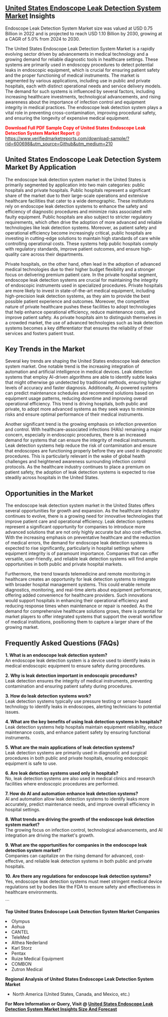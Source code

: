 <h2><a href="https://www.verifiedmarketreports.com/download-sample/?rid=600698&amp;utm_source=Github&amp;utm_medium=210" target="_blank">United States Endoscope Leak Detection System Market</a> Insights</h2><p>Endoscope Leak Detection System Market size was valued at USD 0.75 Billion in 2022 and is projected to reach USD 1.10 Billion by 2030, growing at a CAGR of 5.0% from 2024 to 2030.</p><p><p>The United States Endoscope Leak Detection System Market is a rapidly evolving sector driven by advancements in medical technology and a growing demand for reliable diagnostic tools in healthcare settings. These systems are primarily used in endoscopy procedures to detect potential leaks in endoscopic equipment, which is crucial for ensuring patient safety and the proper functioning of medical instruments. The market is segmented by various applications, including use in public and private hospitals, each with distinct operational needs and service delivery models. The demand for such systems is influenced by several factors, including increasing healthcare investments, technological advancements, and rising awareness about the importance of infection control and equipment integrity in medical practices. The endoscope leak detection system plays a vital role in preventing cross-contamination, improving procedural safety, and ensuring the longevity of expensive medical equipment. <p><span class=""><span style="color: #ff0000;"><strong>Download Full PDF Sample Copy of United States Endoscope Leak Detection System Market Report</strong> @ </span><a href="https://www.verifiedmarketreports.com/download-sample/?rid=600698&amp;utm_source=Github&amp;utm_medium=210" target="_blank">https://www.verifiedmarketreports.com/download-sample/?rid=600698&amp;utm_source=Github&amp;utm_medium=210</a></span></p></p><h2>United States Endoscope Leak Detection System Market By Application</h2><p>The endoscope leak detection system market in the United States is primarily segmented by application into two main categories: public hospitals and private hospitals. Public hospitals represent a significant share of the market due to their large-scale operations and extensive healthcare facilities that cater to a wide demographic. These institutions rely on endoscope leak detection systems to enhance the safety and efficiency of diagnostic procedures and minimize risks associated with faulty equipment. Public hospitals are also subject to stricter regulatory requirements, which often drive the adoption of more advanced and reliable technologies like leak detection systems. Moreover, as patient safety and operational efficiency become increasingly critical, public hospitals are investing in cutting-edge solutions to maintain high standards of care while controlling operational costs. These systems help public hospitals comply with regulatory standards, improve patient outcomes, and ensure high-quality care across their departments.</p><p>Private hospitals, on the other hand, often lead in the adoption of advanced medical technologies due to their higher budget flexibility and a stronger focus on delivering premium patient care. In the private hospital segment, endoscope leak detection systems are crucial for maintaining the integrity of endoscopic instruments used in specialized procedures. Private hospitals are more likely to invest in state-of-the-art medical equipment, including high-precision leak detection systems, as they aim to provide the best possible patient experience and outcomes. Moreover, the competitive nature of private healthcare pushes these facilities to adopt technologies that help enhance operational efficiency, reduce maintenance costs, and improve patient safety. As private hospitals aim to distinguish themselves in a crowded market, the use of advanced technologies such as leak detection systems becomes a key differentiator that ensures the reliability of their services and fosters patient trust.</p><h2>Key Trends in the Market</h2><p>Several key trends are shaping the United States endoscope leak detection system market. One notable trend is the increasing integration of automation and artificial intelligence in medical devices. Leak detection systems that employ AI-driven algorithms are able to identify subtle leaks that might otherwise go undetected by traditional methods, ensuring higher levels of accuracy and faster diagnosis. Additionally, AI-powered systems can predict maintenance schedules and recommend solutions based on equipment usage patterns, reducing downtime and improving overall operational efficiency. This trend is driving hospitals, both public and private, to adopt more advanced systems as they seek ways to minimize risks and ensure optimal performance of their medical instruments.</p><p>Another significant trend is the growing emphasis on infection prevention and control. With healthcare-associated infections (HAIs) remaining a major concern, especially in endoscopic procedures, there is an increased demand for systems that can ensure the integrity of medical instruments. Leak detection systems help reduce the risk of contamination and ensure that endoscopes are functioning properly before they are used in diagnostic procedures. This is particularly relevant in the wake of global health challenges and heightened awareness surrounding infection control protocols. As the healthcare industry continues to place a premium on patient safety, the adoption of leak detection systems is expected to rise steadily across hospitals in the United States.</p><h2>Opportunities in the Market</h2><p>The endoscope leak detection system market in the United States offers several opportunities for growth and expansion. As the healthcare industry continues to evolve, there is a growing need for innovative technologies that improve patient care and operational efficiency. Leak detection systems represent a significant opportunity for companies to introduce more advanced solutions that are not only highly accurate but also cost-effective. With the increasing emphasis on preventative healthcare and the reduction of medical errors, the demand for endoscope leak detection systems is expected to rise significantly, particularly in hospital settings where equipment integrity is of paramount importance. Companies that can offer versatile, user-friendly, and reliable leak detection systems will find ample opportunities in both public and private hospital markets.</p><p>Furthermore, the trend towards telemedicine and remote monitoring in healthcare creates an opportunity for leak detection systems to integrate with broader hospital management systems. This could enable remote diagnostics, monitoring, and real-time alerts about equipment performance, offering added convenience for healthcare providers. Such innovations would support hospitals in enhancing their operational efficiency and reducing response times when maintenance or repair is needed. As the demand for comprehensive healthcare solutions grows, there is potential for market players to offer integrated systems that support the overall workflow of medical institutions, positioning them to capture a larger share of the growing market.</p><h2>Frequently Asked Questions (FAQs)</h2><p><strong>1. What is an endoscope leak detection system?</strong><br>An endoscope leak detection system is a device used to identify leaks in medical endoscopic equipment to ensure safety during procedures.</p><p><strong>2. Why is leak detection important in endoscopic procedures?</strong><br>Leak detection ensures the integrity of medical instruments, preventing contamination and ensuring patient safety during procedures.</p><p><strong>3. How do leak detection systems work?</strong><br>Leak detection systems typically use pressure testing or sensor-based technology to identify leaks in endoscopes, alerting technicians to potential issues.</p><p><strong>4. What are the key benefits of using leak detection systems in hospitals?</strong><br>Leak detection systems help hospitals maintain equipment reliability, reduce maintenance costs, and enhance patient safety by ensuring functional instruments.</p><p><strong>5. What are the main applications of leak detection systems?</strong><br>Leak detection systems are primarily used in diagnostic and surgical procedures in both public and private hospitals, ensuring endoscopic equipment is safe to use.</p><p><strong>6. Are leak detection systems used only in hospitals?</strong><br>No, leak detection systems are also used in medical clinics and research facilities where endoscopic procedures are performed.</p><p><strong>7. How do AI and automation enhance leak detection systems?</strong><br>AI and automation allow leak detection systems to identify leaks more accurately, predict maintenance needs, and improve overall efficiency in hospital settings.</p><p><strong>8. What trends are driving the growth of the endoscope leak detection system market?</strong><br>The growing focus on infection control, technological advancements, and AI integration are driving the market's growth.</p><p><strong>9. What are the opportunities for companies in the endoscope leak detection system market?</strong><br>Companies can capitalize on the rising demand for advanced, cost-effective, and reliable leak detection systems in both public and private hospitals.</p><p><strong>10. Are there any regulations for endoscope leak detection systems?</strong><br>Yes, endoscope leak detection systems must meet stringent medical device regulations set by bodies like the FDA to ensure safety and effectiveness in healthcare environments.</p>```</p><p><strong>Top United States Endoscope Leak Detection System Market Companies</strong></p><div data-test-id=""><p><li>Olympus</li><li> Aohua</li><li> CANTEL</li><li> TeleMed</li><li> Althea Nederland</li><li> Karl Storz</li><li> Pentax</li><li> Ruize Medical Equipment</li><li> COMBON</li><li> Zutron Medical</li></p><div><strong>Regional Analysis of&nbsp;United States Endoscope Leak Detection System Market</strong></div><ul><li dir="ltr"><p dir="ltr">North America&nbsp;(United States, Canada, and Mexico, etc.)</p></li></ul><p><strong>For More Information or Query, Visit @&nbsp;</strong><strong><a href="https://www.verifiedmarketreports.com/product/endoscope-leak-detection-system-market/?utm_source=Github&amp;utm_medium=210" target="_blank">United States Endoscope Leak Detection System Market Insights Size And Forecast</a></strong></p></div>
